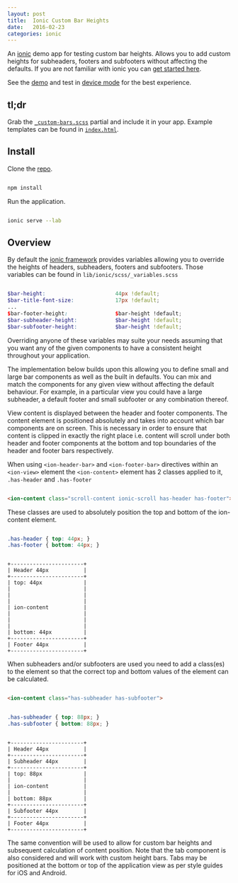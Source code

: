 ```yaml
---
layout: post
title:  Ionic Custom Bar Heights
date:   2016-02-23
categories: ionic
---
```


An [ionic](http://ionicframework.com/) demo app for testing custom bar heights. Allows you to add custom heights for subheaders, footers and subfooters without affecting the defaults. If you are not familiar with ionic you can [get started here](http://ionicframework.com/getting-started/).

See the [demo](http://scottwhittaker.github.io/ionic-custom-bar-heights) and test in [device mode](https://developer.chrome.com/devtools/docs/device-mode) for the best experience.

## tl;dr

Grab the [`_custom-bars.scss`](https://github.com/ScottWhittaker/ionic-custom-bar-heights/blob/master/scss/_custom-bars.scss) partial and include it in your app. Example templates can be found in [`index.html`](https://github.com/ScottWhittaker/ionic-custom-bar-heights/blob/master/www/index.html).

## Install

Clone the [repo](https://github.com/ScottWhittaker/ionic-custom-bar-heights).

```sh

npm install

```

Run the application.

```sh

ionic serve --lab

```

## Overview

By default the [ionic framework](http://ionicframework.com/) provides variables allowing you to override the heights of headers, subheaders, footers and subfooters. Those variables can be found in `lib/ionic/scss/_variables.scss`

```scss

$bar-height:                      44px !default;
$bar-title-font-size:             17px !default;
...
$bar-footer-height:               $bar-height !default;
$bar-subheader-height:            $bar-height !default;
$bar-subfooter-height:            $bar-height !default;

```

Overriding anyone of these variables may suite your needs assuming that you want any of the given components to have a consistent height throughout your application.

The implementation below builds upon this allowing you to define small and large bar components as well as the built in defaults. You can mix and match the components for any given view without affecting the default behaviour. For example, in a particular view you could have a large subheader, a default footer and small subfooter or any combination thereof.

View content is displayed between the header and footer components. The content element is positioned absolutely and takes into account which bar components are on screen. This is necessary in order to ensure that content is clipped in exactly the right place i.e. content will scroll under both header and footer components at the bottom and top boundaries of the header and footer bars respectively.

When using `<ion-header-bar>` and `<ion-footer-bar>` directives within an `<ion-view>` element the `<ion-content>` element has 2 classes applied to it, `.has-header` and `.has-footer`

```html

<ion-content class="scroll-content ionic-scroll has-header has-footer">

```

These classes are used to absolutely position the top and bottom of the ion-content element.

```css

.has-header { top: 44px; }
.has-footer { bottom: 44px; }

```

```

+-----------------------+
| Header 44px           |
+-----------------------+
| top: 44px             |
|                       |
|                       |
|                       |
| ion-content           |
|                       |
|                       |
|                       |
| bottom: 44px          |
+-----------------------+
| Footer 44px           |
+-----------------------+

```

When subheaders and/or subfooters are used you need to add a class(es) to the <ion-content> element so that the correct top and bottom values of the element can be calculated.

```html

<ion-content class="has-subheader has-subfooter">

```

```css

.has-subheader { top: 88px; }
.has-subfooter { bottom: 88px; }

```

```

+-----------------------+
| Header 44px           |
+-----------------------+
| Subheader 44px        |
+-----------------------+
| top: 88px             |
|                       |
| ion-content           |
|                       |
| bottom: 88px          |
+-----------------------+
| Subfooter 44px        |
+-----------------------+
| Footer 44px           |
+-----------------------+

```

The same convention will be used to allow for custom bar heights and subsequent calculation of content position. Note that the tab component is also considered and will work with custom height bars. Tabs may be positioned at the bottom or top of the application view as per style guides for iOS and Android.